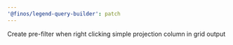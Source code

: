 ```yaml
---
'@finos/legend-query-builder': patch
---
```


Create pre-filter when right clicking simple projection column in grid output
